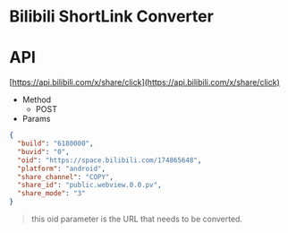 # Bilibili ShortLink Converter

# API

[https://api.bilibili.com/x/share/click](https://api.bilibili.com/x/share/click)

- Method
  - POST
- Params

```json
{
  "build": "6180000",
  "buvid": "0",
  "oid": "https://space.bilibili.com/174865648",
  "platform": "android",
  "share_channel": "COPY",
  "share_id": "public.webview.0.0.pv",
  "share_mode": "3"
}
```

> this oid parameter is the URL that needs to be converted.
